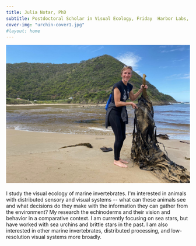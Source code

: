 ```yaml
---
title: Julia Notar, PhD
subtitle: Postdoctoral Scholar in Visual Ecology, Friday  Harbor Labs, UW
cover-img: "urchin-cover1.jpg"
#layout: home
---
```


<img style="float: right; padding-bottom: 20px;" src="/australia_kelp.JPG">

I study the visual ecology of marine invertebrates. I'm interested in animals with distributed sensory and visual systems -- what can these animals see and what decisions do they make with the information they can gather from the environment? My research the echinoderms and their vision and behavior in a comparative context. I am currently focusing on sea stars, but have worked with sea urchins and brittle stars in the past. I am also interested in other marine invertebrates, distributed processing, and low-resolution visual systems more broadly.
